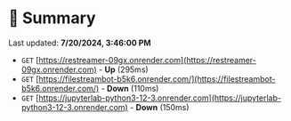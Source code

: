 # 📖 Summary
Last updated: **7/20/2024, 3:46:00 PM**

- `GET` [https://restreamer-09gx.onrender.com](https://restreamer-09gx.onrender.com) - **Up** (295ms)
- `GET` [https://filestreambot-b5k6.onrender.com/](https://filestreambot-b5k6.onrender.com/) - **Down** (110ms)
- `GET` [https://jupyterlab-python3-12-3.onrender.com](https://jupyterlab-python3-12-3.onrender.com) - **Down** (150ms)
